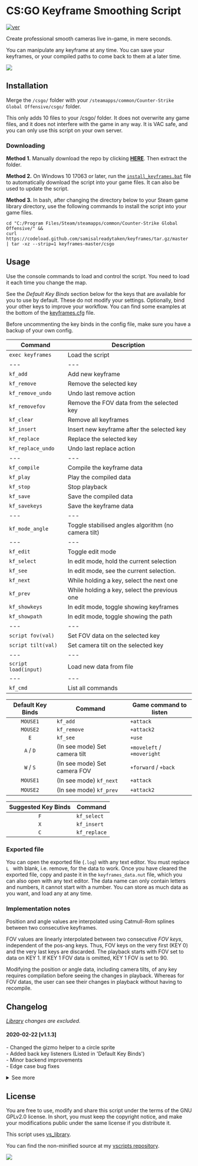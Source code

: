 # CS:GO Keyframe Smoothing Script
[![ver][]](https://github.com/samisalreadytaken/keyframes)

Create professional smooth cameras live in-game, in mere seconds.

You can manipulate any keyframe at any time. You can save your keyframes, or your compiled paths to come back to them at a later time.

[ver]: https://img.shields.io/badge/keyframes-v1.1.3-informational
[![](https://img.shields.io/badge/Video_demonstration-red?logo=youtube)](https://www.youtube.com/watch?v=pc1wvx5LUog)

## Installation
Merge the `/csgo/` folder with your `/steamapps/common/Counter-Strike Global Offensive/csgo/` folder.

This only adds 10 files to your /csgo/ folder. It does not overwrite any game files, and it does not interfere with the game in any way. It is VAC safe, and you can only use this script on your own server.

### Downloading
**Method 1.**
Manually download the repo by clicking [**HERE**](https://github.com/samisalreadytaken/keyframes/archive/master.zip). Then extract the folder.

**Method 2.**
On Windows 10 17063 or later, run the [`install_keyframes.bat`](https://raw.githubusercontent.com/samisalreadytaken/keyframes/master/install_keyframes.bat) file to automatically download the script into your game files. It can also be used to update the script.

**Method 3.**
In bash, after changing the directory below to your Steam game library directory, use the following commands to install the script into your game files.
```
cd "C:/Program Files/Steam/steamapps/common/Counter-Strike Global Offensive/" && 
curl https://codeload.github.com/samisalreadytaken/keyframes/tar.gz/master | tar -xz --strip=1 keyframes-master/csgo
```

## Usage
Use the console commands to load and control the script. You need to load it each time you change the map.

See the _Default Key Binds_ section below for the keys that are available for you to use by default. These do not modify your settings. Optionally, bind your other keys to improve your workflow. You can find some examples at the bottom of the [keyframes.cfg](csgo/cfg/keyframes.cfg) file.

Before uncommenting the key binds in the config file, make sure you have a backup of your own config.

Command                | Description
---------------------- | -------------------
`exec keyframes`       | Load the script
---                    | ---
`kf_add`               | Add new keyframe
`kf_remove`            | Remove the selected key
`kf_remove_undo`       | Undo last remove action
`kf_removefov`         | Remove the FOV data from the selected key
`kf_clear`             | Remove all keyframes
`kf_insert`            | Insert new keyframe after the selected key
`kf_replace`           | Replace the selected key
`kf_replace_undo`      | Undo last replace action
---                    | ---
`kf_compile`           | Compile the keyframe data
`kf_play`              | Play the compiled data
`kf_stop`              | Stop playback
`kf_save`              | Save the compiled data
`kf_savekeys`          | Save the keyframe data
---                    | ---
`kf_mode_angle`        | Toggle stabilised angles algorithm (no camera tilt)
---                    | ---
`kf_edit`              | Toggle edit mode
`kf_select`            | In edit mode, hold the current selection
`kf_see`               | In edit mode, see the current selection.
`kf_next`              | While holding a key, select the next one
`kf_prev`              | While holding a key, select the previous one
`kf_showkeys`          | In edit mode, toggle showing keyframes
`kf_showpath`          | In edit mode, toggle showing the path
---                    | ---
`script fov(val)`      | Set FOV data on the selected key
`script tilt(val)`     | Set camera tilt on the selected key
---                    | ---
`script load(input)`   | Load new data from file
---                    | ---
`kf_cmd`               | List all commands

Default Key Binds    | Command                        | Game command to listen
:-------------------:| ------------------------------ | ---------------------------
`MOUSE1`             | `kf_add`                       | `+attack`
`MOUSE2`             | `kf_remove`                    | `+attack2`
`E`                  | `kf_see`                       | `+use`
`A` / `D`            | (In see mode) Set camera tilt  | `+moveleft` / `+moveright`
`W` / `S`            | (In see mode) Set camera FOV   | `+forward` / `+back`
`MOUSE1`             | (In see mode) `kf_next`        | `+attack`
`MOUSE2`             | (In see mode) `kf_prev`        | `+attack2`

Suggested Key Binds  | Command
:-------------------:|---------------
`F`                  | `kf_select`
`X`                  | `kf_insert`
`C`                  | `kf_replace`

### Exported file
You can open the exported file (`.log`) with any text editor. You must replace `L ` with blank, i.e. remove, for the data to work. Once you have cleared the exported file, copy and paste it in the `keyframes_data.nut` file, which you can also open with any text editor. The data name can only contain letters and numbers, it cannot start with a number. You can store as much data as you want, and load any at any time.

### Implementation notes
Position and angle values are interpolated using Catmull-Rom splines between two consecutive keyframes.

FOV values are linearly interpolated between two consecutive _FOV keys_, independent of the pos-ang keys. Thus, FOV keys on the very first (KEY 0) and the very last keys are discarded. The playback starts with FOV set to data on KEY 1. If KEY 1 FOV data is omitted, KEY 1 FOV is set to 90.

Modifying the position or angle data, including camera tilts, of any key requires compilation before seeing the changes in playback. Whereas for FOV datas, the user can see their changes in playback without having to recompile.

## Changelog
_[Library][vs_library] changes are excluded._

#### 2020-02-22 [v1.1.3]
\- Changed the gizmo helper to a circle sprite  
\- Added back key listeners (Listed in 'Default Key Binds')  
\- Minor backend improvements  
\- Edge case bug fixes

<details><summary>See more</summary>

#### 2020-02-17 [v1.1.1]
\- Minor performance improvements  
\- Minor bug fixes

#### 2020-02-16 [v1.1.0]
\- Added back an old FOV system that lerps between 2 keyframe FOV values  
\- Changed 'roll' to 'tilt'  
\- Decreased edit mode response time  
\- Minor improvements

#### 2020-02-15 [v1.0.1]
\- Fixed an old bug that wouldn't compile the last key  
\- Minor corrections and fixes

#### 2020-02-14 [v1.0.0]
\- Initial release

</details>

## License
You are free to use, modify and share this script under the terms of the GNU GPLv2.0 license. In short, you must keep the copyright notice, and make your modifications public under the same license if you distribute it.

This script uses [vs_library][].

You can find the non-minified source at my [vscripts repository](https://github.com/samisalreadytaken/vscripts).

[![](http://hits.dwyl.com/samisalreadytaken/keyframes.svg)](http://hits.dwyl.com/samisalreadytaken/keyframes)

[vs_library]: https://github.com/samisalreadytaken/vs_library
